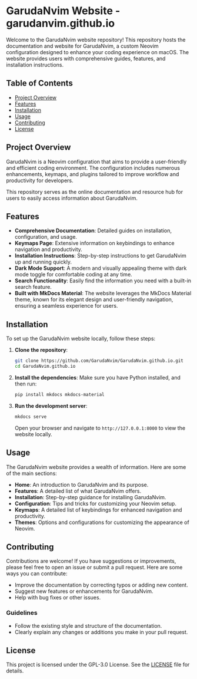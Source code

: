 # GarudaNvim Website - garudanvim.github.io

Welcome to the GarudaNvim website repository! This repository hosts the documentation and website for GarudaNvim, a custom Neovim configuration designed to enhance your coding experience on macOS. The website provides users with comprehensive guides, features, and installation instructions.

## Table of Contents
- [Project Overview](#project-overview)
- [Features](#features)
- [Installation](#installation)
- [Usage](#usage)
- [Contributing](#contributing)
- [License](#license)

## Project Overview

GarudaNvim is a Neovim configuration that aims to provide a user-friendly and efficient coding environment. The configuration includes numerous enhancements, keymaps, and plugins tailored to improve workflow and productivity for developers.

This repository serves as the online documentation and resource hub for users to easily access information about GarudaNvim.

## Features

- **Comprehensive Documentation**: Detailed guides on installation, configuration, and usage.
- **Keymaps Page**: Extensive information on keybindings to enhance navigation and productivity.
- **Installation Instructions**: Step-by-step instructions to get GarudaNvim up and running quickly.
- **Dark Mode Support**: A modern and visually appealing theme with dark mode toggle for comfortable coding at any time.
- **Search Functionality**: Easily find the information you need with a built-in search feature.
- **Built with MkDocs Material**: The website leverages the MkDocs Material theme, known for its elegant design and user-friendly navigation, ensuring a seamless experience for users.

## Installation

To set up the GarudaNvim website locally, follow these steps:

1. **Clone the repository**:
   ```sh
   git clone https://github.com/GarudaNvim/GarudaNvim.github.io.git
   cd GarudaNvim.github.io
   ```

2. **Install the dependencies**:
   Make sure you have Python installed, and then run:
   ```sh
   pip install mkdocs mkdocs-material
   ```

3. **Run the development server**:
   ```sh
   mkdocs serve
   ```
   Open your browser and navigate to `http://127.0.0.1:8000` to view the website locally.

## Usage

The GarudaNvim website provides a wealth of information. Here are some of the main sections:

- **Home**: An introduction to GarudaNvim and its purpose.
- **Features**: A detailed list of what GarudaNvim offers.
- **Installation**: Step-by-step guidance for installing GarudaNvim.
- **Configuration**: Tips and tricks for customizing your Neovim setup.
- **Keymaps**: A detailed list of keybindings for enhanced navigation and productivity.
- **Themes**: Options and configurations for customizing the appearance of Neovim.

## Contributing

Contributions are welcome! If you have suggestions or improvements, please feel free to open an issue or submit a pull request. Here are some ways you can contribute:

- Improve the documentation by correcting typos or adding new content.
- Suggest new features or enhancements for GarudaNvim.
- Help with bug fixes or other issues.

### Guidelines

- Follow the existing style and structure of the documentation.
- Clearly explain any changes or additions you make in your pull request.

## License

This project is licensed under the GPL-3.0 License. See the [LICENSE](LICENSE) file for details.
